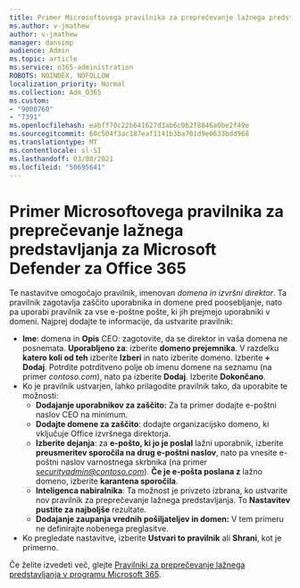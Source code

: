 ```yaml
---
title: Primer Microsoftovega pravilnika za preprečevanje lažnega predstavljanja za Microsoft Defender za Office 365
ms.author: v-jmathew
author: v-jmathew
manager: dansimp
audience: Admin
ms.topic: article
ms.service: o365-administration
ROBOTS: NOINDEX, NOFOLLOW
localization_priority: Normal
ms.collection: Adm_O365
ms.custom:
- "9000760"
- "7391"
ms.openlocfilehash: eabff70c22b641627d3ab6c0b2f8846a0be2f49e
ms.sourcegitcommit: 60c504f3ac187eaf1141b3ba701d9e0633bdd968
ms.translationtype: MT
ms.contentlocale: sl-SI
ms.lasthandoff: 03/08/2021
ms.locfileid: "50695641"
---
```

# <a name="example-microsoft-defender-for-office-365-anti-phishing-policy"></a>Primer Microsoftovega pravilnika za preprečevanje lažnega predstavljanja za Microsoft Defender za Office 365

Te nastavitve omogočajo pravilnik, imenovan *domena in izvršni direktor*. Ta pravilnik zagotavlja zaščito uporabnika in domene pred poosebljanje, nato pa uporabi pravilnik za vse e-poštne pošte, ki jih prejmejo uporabniki v domeni. Najprej dodajte te informacije, da ustvarite pravilnik:

- **Ime**: domena in **Opis** CEO: zagotovite, da se direktor in vaša domena ne posnemata.
  **Uporabljeno za**: izberite **domeno prejemnika**. V razdelku **katero koli od teh** izberite **Izberi** in nato izberite domeno. Izberite **+ Dodaj**. Potrdite potrditveno polje ob imenu domene na seznamu (na primer *contoso.com*), nato pa izberite **Dodaj**. Izberite **Dokončano**.
- Ko je pravilnik ustvarjen, lahko prilagodite pravilnik tako, da uporabite te možnosti:
  - **Dodajanje uporabnikov za zaščito:** Za ta primer dodajte e-poštni naslov CEO na minimum.
  - **Dodajte domene za zaščito**: dodajte organizacijsko domeno, ki vključuje Office izvršnega direktorja.
  - **Izberite dejanja**: za **e-pošto, ki jo je poslal** lažni uporabnik, izberite **preusmeritev sporočila na drug e-poštni naslov**, nato pa vnesite e-poštni naslov varnostnega skrbnika (na primer *securityadmin@contoso.com*). **Če je e-pošta poslana z** lažno domeno, izberite **karantena sporočila**.
  - **Inteligenca nabiralnika**: Ta možnost je privzeto izbrana, ko ustvarite nov pravilnik za preprečevanje lažnega predstavljanja. To **Nastavitev pustite za najboljše** rezultate.
  - **Dodajanje zaupanja vrednih pošiljateljev in domen:** V tem primeru ne definirajte nobenega preglasitve.
- Ko pregledate nastavitve, izberite **Ustvari to pravilnik** ali **Shrani**, kot je primerno.

Če želite izvedeti več, glejte [Pravilniki za preprečevanje lažnega predstavljanja v programu Microsoft 365](https://go.microsoft.com/fwlink/?linkid=2092235).
